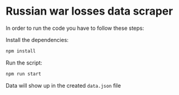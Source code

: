 # Russian war losses data scraper

In order to run the code you have to follow these steps:

Install the dependencies:
```bash
npm install
```

Run the script:
```bash
npm run start
```

Data will show up in the created `data.json` file
